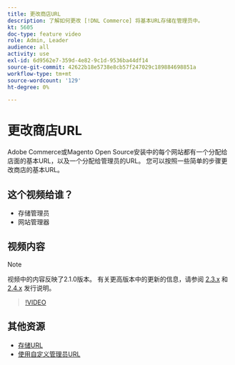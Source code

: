 ```yaml
---
title: 更改商店URL
description: 了解如何更改 [!DNL Commerce] 将基本URL存储在管理员中。
kt: 5605
doc-type: feature video
role: Admin, Leader
audience: all
activity: use
exl-id: 6d9562e7-359d-4e82-9c1d-9536ba44df14
source-git-commit: 42622b18e5738e8cb57f247029c189884698851a
workflow-type: tm+mt
source-wordcount: '129'
ht-degree: 0%

---
```


# 更改商店URL

Adobe Commerce或Magento Open Source安装中的每个网站都有一个分配给店面的基本URL，以及一个分配给管理员的URL。 您可以按照一些简单的步骤更改商店的基本URL。

## 这个视频给谁？

- 存储管理员
- 网站管理器

## 视频内容

>[!NOTE]
>
>视频中的内容反映了2.1.0版本。 有关更高版本中的更新的信息，请参阅 [2.3.x](https://devdocs.magento.com/guides/v2.3/release-notes/bk-release-notes.html) 和 [2.4.x](https://devdocs.magento.com/guides/v2.4/release-notes/bk-release-notes.html) 发行说明。

>[!VIDEO](https://video.tv.adobe.com/v/35488?quality=12&learn=on)

## 其他资源

- [存储URL](https://docs.magento.com/user-guide/stores/store-urls.html)
- [使用自定义管理员URL](https://docs.magento.com/user-guide/stores/store-urls-custom-admin.html)
